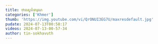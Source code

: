 ```yaml
---
title: ឋានសួគ៌ទារុណ
categories: ['Khmer']
thumb: 'https://img.youtube.com/vi/QrONUI3EG7U/maxresdefault.jpg'
pudate: 2024-07-13T00:58:17
videos: 2024-07-13-00-57-34
author: tin-sokhavuth
---
```

